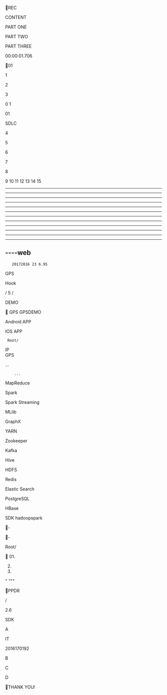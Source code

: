  






REC

CONTENT



PART ONE
 

PART TWO


PART THREE
 
00:00:01.706




 














 

 

01

     

     

      

1

2

3



 0  1 







01

     

     

     

     

     

     

      

       

     

   

   

 

 SDLC

 

 



 





4

5

6

7

8

9 10 11 12 13 14 15 























 ---- 
 ---- 
 ----  
 ----  
 ----  

 ---- 
 ----  
 ---- 
 ---- 
 ----  


 ---- 
 ---- 
 ----web 
 ---- 



 

 

       20172016 23 6.95



 

GPS 

Hook  

/
5  /  
      











DEMO


GPS
GPSDEMO
















 

  




   

  









 

 

 



Android APP 

IOS APP 







      



      





     Root/ 


         


  IP   
 GPS







   

...

        ...    





MapReduce

Spark

Spark Streaming

MLlib

GraphX





YARN

Zookeeper

Kafka

Hive







HDFS

Redis

Elastic Search

PostgreSQL

HBase

















 

 


  

 

































  SDK hadoopspark 



-

 

   

   

 

-

Root/

  

   

 


01.
   

02.
   

03.
  " """

PPDR









  

 /

 

 

  



 

  



  
  






      


2.6   

SDK   





A





IT

2016170192



B



















C


 
D



         

 

   


 
   

  

THANK YOU!

